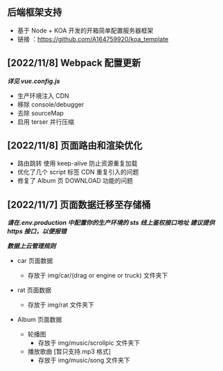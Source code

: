 ## 后端框架支持

- 基于 Node + KOA 开发的开箱简单配置服务器框架
- 链接 ：https://github.com/A164759920/koa_template

## [2022/11/8] Webpack 配置更新

**_详见 vue.config.js_**

- 生产环境注入 CDN
- 移除 console/debugger
- 去除 sourceMap
- 启用 terser 并行压缩

## [2022/11/8] 页面路由和渲染优化

- 路由跳转 使用 keep-alive 防止资源重复加载
- 优化了几个 script 标签 CDN 重复引入的问题
- 修复了 Album 页 DOWNLOAD 功能的问题

## [2022/11/7] 页面数据迁移至存储桶

**_请在.env.production 中配置你的生产环境的 sts 线上鉴权接口地址_**
**_建议提供 https 接口，以便报错_**

**_数据上云管理规则_**

- car 页面数据
  - 存放于 img/car/(drag or engine or truck) 文件夹下
- rat 页面数据

  - 存放于 img/rat 文件夹下

- Album 页面数据
  - 轮播图
    - 存放于 img/music/scrollpic 文件夹下
  - 播放歌曲 [暂只支持.mp3 格式]
    - 存放于 img/music/song 文件夹下
